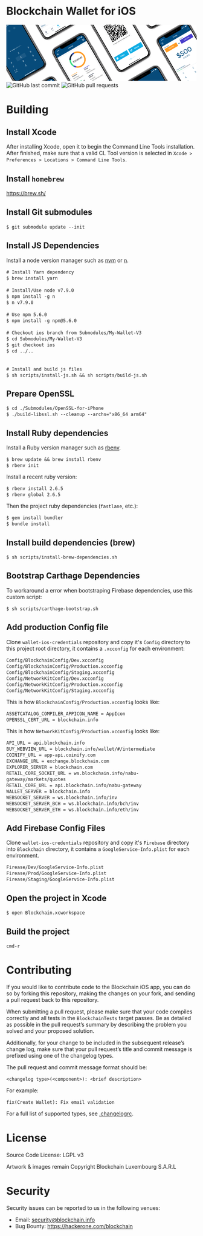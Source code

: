 # Blockchain Wallet for iOS

![Banner](Documentation/Other/github_banner.png)
![GitHub last commit](https://img.shields.io/github/last-commit/blockchain/My-Wallet-V3-iOS.svg)
![GitHub pull requests](https://img.shields.io/github/issues-pr/blockchain/My-Wallet-V3-iOS.svg)

# Building

## Install Xcode

After installing Xcode, open it to begin the Command Line Tools installation. After finished, make sure that a valid CL Tool version is selected in `Xcode > Preferences > Locations > Command Line Tools`.


## Install `homebrew`

https://brew.sh/

## Install Git submodules

    $ git submodule update --init

## Install JS Dependencies

Install a node version manager such as [nvm](https://github.com/creationix/nvm) or [n](https://github.com/tj/n).

    # Install Yarn dependency
    $ brew install yarn

    # Install/Use node v7.9.0
    $ npm install -g n
    $ n v7.9.0

    # Use npm 5.6.0
    $ npm install -g npm@5.6.0

    # Checkout ios branch from Submodules/My-Wallet-V3
    $ cd Submodules/My-Wallet-V3
    $ git checkout ios
    $ cd ../..


    # Install and build js files
    $ sh scripts/install-js.sh && sh scripts/build-js.sh

## Prepare OpenSSL

    $ cd ./Submodules/OpenSSL-for-iPhone
    $ ./build-libssl.sh --cleanup --archs="x86_64 arm64"

## Install Ruby dependencies

Install a Ruby version manager such as [rbenv](https://github.com/rbenv/rbenv).

    $ brew update && brew install rbenv
    $ rbenv init

Install a recent ruby version:

    $ rbenv install 2.6.5
    $ rbenv global 2.6.5

Then the project ruby dependencies (`fastlane`, etc.):

    $ gem install bundler
    $ bundle install

## Install build dependencies (brew)

    $ sh scripts/install-brew-dependencies.sh

## Bootstrap Carthage Dependencies

To workaround a error when bootstraping Firebase dependencies, use this custom script:

    $ sh scripts/carthage-bootstrap.sh

## Add production Config file

Clone `wallet-ios-credentials` repository and copy it's `Config` directory to this project root directory, it contains a `.xcconfig` for each environment:
```
Config/BlockchainConfig/Dev.xcconfig
Config/BlockchainConfig/Production.xcconfig
Config/BlockchainConfig/Staging.xcconfig
Config/NetworkKitConfig/Dev.xcconfig
Config/NetworkKitConfig/Production.xcconfig
Config/NetworkKitConfig/Staging.xcconfig
```

This is how `BlockchainConfig/Production.xcconfig` looks like:
```
ASSETCATALOG_COMPILER_APPICON_NAME = AppIcon
OPENSSL_CERT_URL = blockchain.info
```

This is how `NetworkKitConfig/Production.xcconfig` looks like:
```
API_URL = api.blockchain.info
BUY_WEBVIEW_URL = blockchain.info/wallet/#/intermediate
COINIFY_URL = app-api.coinify.com
EXCHANGE_URL = exchange.blockchain.com
EXPLORER_SERVER = blockchain.com
RETAIL_CORE_SOCKET_URL = ws.blockchain.info/nabu-gateway/markets/quotes
RETAIL_CORE_URL = api.blockchain.info/nabu-gateway
WALLET_SERVER = blockchain.info
WEBSOCKET_SERVER = ws.blockchain.info/inv
WEBSOCKET_SERVER_BCH = ws.blockchain.info/bch/inv
WEBSOCKET_SERVER_ETH = ws.blockchain.info/eth/inv
```
## Add Firebase Config Files

Clone `wallet-ios-credentials` repository and copy it's `Firebase` directory into `Blockchain` directory, it contains a `GoogleService-Info.plist` for each environment.
```
Firease/Dev/GoogleService-Info.plist
Firease/Prod/GoogleService-Info.plist
Firease/Staging/GoogleService-Info.plist
```

## Open the project in Xcode

    $ open Blockchain.xcworkspace

## Build the project

    cmd-r

# Contributing

If you would like to contribute code to the Blockchain iOS app, you can do so by forking this repository, making the changes on your fork, and sending a pull request back to this repository.

When submitting a pull request, please make sure that your code compiles correctly and all tests in the `BlockchainTests` target passes. Be as detailed as possible in the pull request’s summary by describing the problem you solved and your proposed solution.

Additionally, for your change to be included in the subsequent release’s change log, make sure that your pull request’s title and commit message is prefixed using one of the changelog types.

The pull request and commit message format should be:

```
<changelog type>(<component>): <brief description>
```

For example:

```
fix(Create Wallet): Fix email validation
```

For a full list of supported types, see [.changelogrc](https://github.com/blockchain/My-Wallet-V3-iOS/blob/dev/.changelogrc#L6...L69).

# License

Source Code License: LGPL v3

Artwork & images remain Copyright Blockchain Luxembourg S.A.R.L

# Security

Security issues can be reported to us in the following venues:
* Email: security@blockchain.info
* Bug Bounty: https://hackerone.com/blockchain
